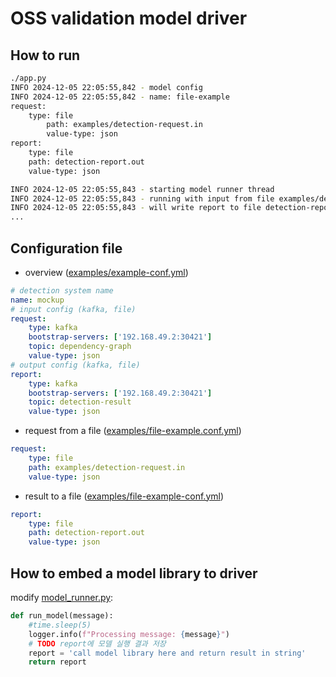 # OSS validation model driver

## How to run

```bash
./app.py
INFO 2024-12-05 22:05:55,842 - model config
INFO 2024-12-05 22:05:55,842 - name: file-example
request:
    type: file
        path: examples/detection-request.in
        value-type: json
report:
    type: file
    path: detection-report.out
    value-type: json

INFO 2024-12-05 22:05:55,843 - starting model runner thread
INFO 2024-12-05 22:05:55,843 - running with input from file examples/detection-request.in
INFO 2024-12-05 22:05:55,843 - will write report to file detection-report.out
...
```

## Configuration file

- overview ([examples/example-conf.yml](examples/example-conf.yml))

```yaml
# detection system name
name: mockup
# input config (kafka, file)
request:
    type: kafka
    bootstrap-servers: ['192.168.49.2:30421']
    topic: dependency-graph
    value-type: json
# output config (kafka, file)
report:
    type: kafka
    bootstrap-servers: ['192.168.49.2:30421']
    topic: detection-result
    value-type: json
```

- request from a file ([examples/file-example.conf.yml](examples/file-example-conf.yml))

```yaml
request:
    type: file
    path: examples/detection-request.in
    value-type: json
```

- result to a file ([examples/file-example-conf.yml](examples/file-example-conf.yml))

```yaml
report:
    type: file
    path: detection-report.out
    value-type: json
```

## How to embed a model library to driver

modify [model_runner.py](model_runner.py):

```python
def run_model(message):
    #time.sleep(5)
    logger.info(f"Processing message: {message}")
    # TODO report에 모델 실행 결과 저장
    report = 'call model library here and return result in string'
    return report 
```

